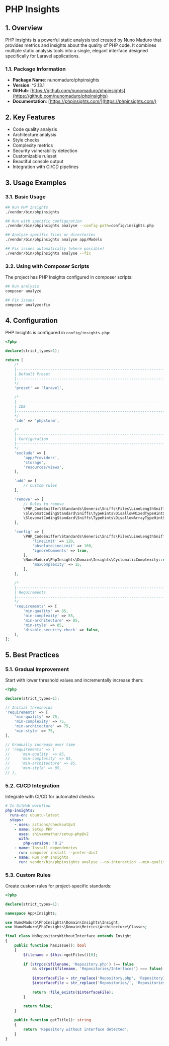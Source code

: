 # PHP Insights

## 1. Overview

PHP Insights is a powerful static analysis tool created by Nuno Maduro that provides metrics and insights about the quality of PHP code. It combines multiple static analysis tools into a single, elegant interface designed specifically for Laravel applications.

### 1.1. Package Information

- **Package Name**: nunomaduro/phpinsights
- **Version**: ^2.13.1
- **GitHub**: [https://github.com/nunomaduro/phpinsights](https://github.com/nunomaduro/phpinsights)
- **Documentation**: [https://phpinsights.com/](https://phpinsights.com/)

## 2. Key Features

- Code quality analysis
- Architecture analysis
- Style checks
- Complexity metrics
- Security vulnerability detection
- Customizable ruleset
- Beautiful console output
- Integration with CI/CD pipelines

## 3. Usage Examples

### 3.1. Basic Usage

```sh
## Run PHP Insights
./vendor/bin/phpinsights

## Run with specific configuration
./vendor/bin/phpinsights analyse --config-path=config/insights.php

## Analyze specific files or directories
./vendor/bin/phpinsights analyse app/Models

## Fix issues automatically (where possible)
./vendor/bin/phpinsights analyse --fix
```

### 3.2. Using with Composer Scripts

The project has PHP Insights configured in composer scripts:

```sh
## Run analysis
composer analyze

## Fix issues
composer analyze:fix
```

## 4. Configuration

PHP Insights is configured in `config/insights.php`:

```php
<?php

declare(strict_types=1);

return [
    /*
    |--------------------------------------------------------------------------
    | Default Preset
    |--------------------------------------------------------------------------
    */
    'preset' => 'laravel',

    /*
    |--------------------------------------------------------------------------
    | IDE
    |--------------------------------------------------------------------------
    */
    'ide' => 'phpstorm',

    /*
    |--------------------------------------------------------------------------
    | Configuration
    |--------------------------------------------------------------------------
    */
    'exclude' => [
        'app/Providers',
        'storage',
        'resources/views',
    ],

    'add' => [
        // Custom rules
    ],

    'remove' => [
        // Rules to remove
        \PHP_CodeSniffer\Standards\Generic\Sniffs\Files\LineLengthSniff::class,
        \SlevomatCodingStandard\Sniffs\TypeHints\DisallowMixedTypeHintSniff::class,
        \SlevomatCodingStandard\Sniffs\TypeHints\DisallowArrayTypeHintSyntaxSniff::class,
    ],

    'config' => [
        \PHP_CodeSniffer\Standards\Generic\Sniffs\Files\LineLengthSniff::class => [
            'lineLimit' => 120,
            'absoluteLineLimit' => 160,
            'ignoreComments' => true,
        ],
        \NunoMaduro\PhpInsights\Domain\Insights\CyclomaticComplexity::class => [
            'maxComplexity' => 15,
        ],
    ],

    /*
    |--------------------------------------------------------------------------
    | Requirements
    |--------------------------------------------------------------------------
    */
    'requirements' => [
        'min-quality' => 85,
        'min-complexity' => 85,
        'min-architecture' => 85,
        'min-style' => 85,
        'disable-security-check' => false,
    ],
];
```

## 5. Best Practices

### 5.1. Gradual Improvement

Start with lower threshold values and incrementally increase them:

```php
<?php

declare(strict_types=1);

// Initial thresholds
'requirements' => [
    'min-quality' => 75,
    'min-complexity' => 75,
    'min-architecture' => 75,
    'min-style' => 75,
],

// Gradually increase over time
// 'requirements' => [
//     'min-quality' => 85,
//     'min-complexity' => 85,
//     'min-architecture' => 85,
//     'min-style' => 85,
// ],
```

### 5.2. CI/CD Integration

Integrate with CI/CD for automated checks:

```yaml
# In GitHub workflow
php-insights:
  runs-on: ubuntu-latest
  steps:
    - uses: actions/checkout@v3
    - name: Setup PHP
      uses: shivammathur/setup-php@v2
      with:
        php-version: '8.2'
    - name: Install dependencies
      run: composer install --prefer-dist
    - name: Run PHP Insights
      run: vendor/bin/phpinsights analyse --no-interaction --min-quality=85 --min-complexity=85 --min-architecture=85 --min-style=85
```

### 5.3. Custom Rules

Create custom rules for project-specific standards:

```php
<?php

declare(strict_types=1);

namespace App\Insights;

use NunoMaduro\PhpInsights\Domain\Insights\Insight;
use NunoMaduro\PhpInsights\Domain\Metrics\Architecture\Classes;

final class NoRepositoryWithoutInterface extends Insight
{
    public function hasIssue(): bool
    {
        $filename = $this->getFiles()[0];
        
        if (strpos($filename, 'Repository.php') !== false 
            && strpos($filename, 'Repositories/Interfaces') === false) {
            
            $interfaceFile = str_replace('Repository.php', 'RepositoryInterface.php', $filename);
            $interfaceFile = str_replace('Repositories/', 'Repositories/Interfaces/', $interfaceFile);
            
            return !file_exists($interfaceFile);
        }
        
        return false;
    }

    public function getTitle(): string
    {
        return 'Repository without interface detected';
    }
}
```
